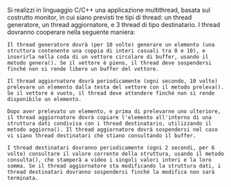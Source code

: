 Si realizzi in linguaggio C/C++ una applicazione multithread, basata sul costrutto monitor, in cui siano previsti tre tipi di thread: un thread generatore, un thread aggiornatore, e 3 thread di tipo destinatario. I thread dovranno cooperare nella seguente maniera:

    Il thread generatore dovrà (per 10 volte) generare un elemento (una struttura contenente una coppia di interi casuali tra 0 e 10), e inserirla nella coda di un vettore circolare di buffer, usando il metodo genera(). Se il vettore è pieno, il thread deve sospendersi finché non si rende libero un buffer del vettore.

    Il thread aggiornatore dovrà periodicamente (ogni secondo, 10 volte) prelevare un elemento dalla testa del vettore con il metodo preleva().
    Se il vettore è vuoto, il thread deve attendere finché non si rende disponibile un elemento.

    Dopo aver prelevato un elemento, e prima di prelevarne uno ulteriore, il thread aggiornatore dovrà copiare l'elemento all'interno di una struttura dati condivisa con i thread destinatario, utilizzando il metodo aggiorna(). Il thread aggiornatore dovrà sospendersi nel caso vi siano thread destinatari che stiano consultando il buffer.

    I thread destinatari dovranno periodicamente (ogni 2 secondi, per 6 volte) consultare il valore corrente della struttura, usando il metodo consulta(), che stamperà a video i singoli valori interi e la loro somma. Se il thread aggiornatore sta modificando la struttura dati, i thread destinatari dovranno sospendersi finché la modifica non sarà terminata.

